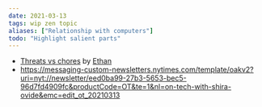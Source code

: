 ```yaml
---
date: 2021-03-13
tags: wip zen topic
aliases: ["Relationship with computers"]
todo: "Highlight salient parts"
---
```

- [Threats vs chores](https://ethan.link//blog/treats-vs-chores/ "Threats vs chores") by [Ethan](https://ethan.link/ "Ethan")
- https://messaging-custom-newsletters.nytimes.com/template/oakv2?uri=nyt://newsletter/eed0ba99-27b3-5653-bec5-96d7fd4909fc&productCode=OT&te=1&nl=on-tech-with-shira-ovide&emc=edit_ot_20210313